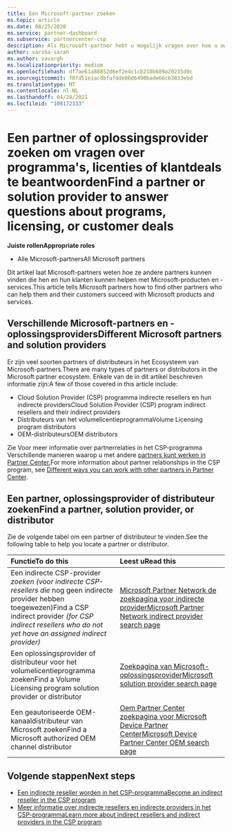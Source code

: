 ```yaml
---
title: Een Microsoft-partner zoeken
ms.topic: article
ms.date: 08/25/2020
ms.service: partner-dashboard
ms.subservice: partnercenter-csp
description: Als Microsoft-partner hebt u mogelijk vragen over hoe u uw klanten of specifieke programma's kunt helpen. Zoek andere partners die u kunnen helpen.
author: varsha-sarah
ms.author: vavargh
ms.localizationpriority: medium
ms.openlocfilehash: df7ae61a88852d6ef2e4c1cb210b689a20235d0c
ms.sourcegitcommit: f8fd51e1acdbfafdde86d6490bade66c63033ebd
ms.translationtype: MT
ms.contentlocale: nl-NL
ms.lasthandoff: 04/28/2021
ms.locfileid: "108172333"
---
```

# <a name="find-a-partner-or-solution-provider-to-answer-questions-about-programs-licensing-or-customer-deals"></a><span data-ttu-id="d53af-104">Een partner of oplossingsprovider zoeken om vragen over programma's, licenties of klantdeals te beantwoorden</span><span class="sxs-lookup"><span data-stu-id="d53af-104">Find a partner or solution provider to answer questions about programs, licensing, or customer deals</span></span> 

<span data-ttu-id="d53af-105">**Juiste rollen**</span><span class="sxs-lookup"><span data-stu-id="d53af-105">**Appropriate roles**</span></span>

- <span data-ttu-id="d53af-106">Alle Microsoft-partners</span><span class="sxs-lookup"><span data-stu-id="d53af-106">All Microsoft partners</span></span>

<span data-ttu-id="d53af-107">Dit artikel laat Microsoft-partners weten hoe ze andere partners kunnen vinden die hen en hun klanten kunnen helpen met Microsoft-producten en -services.</span><span class="sxs-lookup"><span data-stu-id="d53af-107">This article tells Microsoft partners how to find other partners who can help them and their customers succeed with Microsoft products and services.</span></span>

## <a name="different-microsoft-partners-and-solution-providers"></a><span data-ttu-id="d53af-108">Verschillende Microsoft-partners en -oplossingsproviders</span><span class="sxs-lookup"><span data-stu-id="d53af-108">Different Microsoft partners and solution providers</span></span>

<span data-ttu-id="d53af-109">Er zijn veel soorten partners of distributeurs in het Ecosysteem van Microsoft-partners.</span><span class="sxs-lookup"><span data-stu-id="d53af-109">There are many types of partners or distributors in the Microsoft partner ecosystem.</span></span> <span data-ttu-id="d53af-110">Enkele van de in dit artikel beschreven informatie zijn:</span><span class="sxs-lookup"><span data-stu-id="d53af-110">A few of those covered in this article include:</span></span>

- <span data-ttu-id="d53af-111">Cloud Solution Provider (CSP) programma indirecte resellers en hun indirecte providers</span><span class="sxs-lookup"><span data-stu-id="d53af-111">Cloud Solution Provider (CSP) program indirect resellers and their indirect providers</span></span>
- <span data-ttu-id="d53af-112">Distributeurs van het volumelicentieprogramma</span><span class="sxs-lookup"><span data-stu-id="d53af-112">Volume Licensing program distributors</span></span>
- <span data-ttu-id="d53af-113">OEM-distributeurs</span><span class="sxs-lookup"><span data-stu-id="d53af-113">OEM distributors</span></span>

<span data-ttu-id="d53af-114">Zie Voor meer informatie over partnerrelaties in het CSP-programma Verschillende manieren waarop u met andere [partners kunt werken in Partner Center.](work-with-other-partners.md)</span><span class="sxs-lookup"><span data-stu-id="d53af-114">For more information about partner relationships in the CSP program, see [Different ways you can work with other partners in Partner Center](work-with-other-partners.md).</span></span>

## <a name="find-a-partner-solution-provider-or-distributor"></a><span data-ttu-id="d53af-115">Een partner, oplossingsprovider of distributeur zoeken</span><span class="sxs-lookup"><span data-stu-id="d53af-115">Find a partner, solution provider, or distributor</span></span>

<span data-ttu-id="d53af-116">Zie de volgende tabel om een partner of distributeur te vinden.</span><span class="sxs-lookup"><span data-stu-id="d53af-116">See the following table to help you locate a partner or distributor.</span></span>

|<span data-ttu-id="d53af-117">Functie</span><span class="sxs-lookup"><span data-stu-id="d53af-117">To do this</span></span>  | <span data-ttu-id="d53af-118">Leest u</span><span class="sxs-lookup"><span data-stu-id="d53af-118">Read this</span></span>  |
|:------------------|:--------------- |
|<span data-ttu-id="d53af-119">Een indirecte CSP-provider *zoeken (voor indirecte CSP-resellers die* nog geen indirecte provider hebben toegewezen)</span><span class="sxs-lookup"><span data-stu-id="d53af-119">Find a CSP indirect provider *(for CSP indirect resellers who do not yet have an assigned indirect provider)*</span></span> | [<span data-ttu-id="d53af-120">Microsoft Partner Network de zoekpagina voor indirecte provider</span><span class="sxs-lookup"><span data-stu-id="d53af-120">Microsoft Partner Network indirect provider search page</span></span>](https://partner.microsoft.com/membership/cloud-solution-provider/find-a-provider)  |
|<span data-ttu-id="d53af-121">Een oplossingsprovider of distributeur voor het volumelicentieprogramma zoeken</span><span class="sxs-lookup"><span data-stu-id="d53af-121">Find a Volume Licensing program solution provider or distributor</span></span>  | [<span data-ttu-id="d53af-122">Zoekpagina van Microsoft-oplossingsprovider</span><span class="sxs-lookup"><span data-stu-id="d53af-122">Microsoft solution provider search page</span></span>](https://www.microsoft.com/solution-providers/home)  |
|<span data-ttu-id="d53af-123">Een geautoriseerde OEM-kanaaldistributeur van Microsoft zoeken</span><span class="sxs-lookup"><span data-stu-id="d53af-123">Find a Microsoft authorized OEM channel distributor</span></span>  | [<span data-ttu-id="d53af-124">Oem Partner Center zoekpagina voor Microsoft Device Partner Center</span><span class="sxs-lookup"><span data-stu-id="d53af-124">Microsoft Device Partner Center OEM search page</span></span>](https://devicepartner.microsoft.com/connect/distributor)  |

## <a name="next-steps"></a><span data-ttu-id="d53af-125">Volgende stappen</span><span class="sxs-lookup"><span data-stu-id="d53af-125">Next steps</span></span>

- [<span data-ttu-id="d53af-126">Een indirecte reseller worden in het CSP-programma</span><span class="sxs-lookup"><span data-stu-id="d53af-126">Become an indirect reseller in the CSP program</span></span>](https://partner.microsoft.com/licensing)
- [<span data-ttu-id="d53af-127">Meer informatie over indirecte resellers en indirecte providers in het CSP-programma</span><span class="sxs-lookup"><span data-stu-id="d53af-127">Learn more about indirect resellers and indirect providers in the CSP program</span></span>](work-with-other-partners.md)